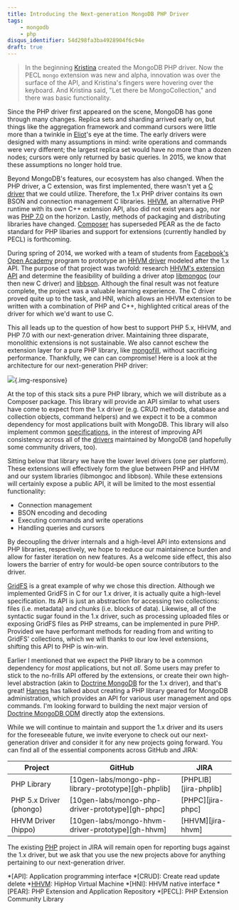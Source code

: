 ```yaml
---
title: Introducing the Next-generation MongoDB PHP Driver
tags:
    - mongodb
    - php
disqus_identifier: 54d298fa3ba4928904f6c94e
draft: true
---
```

> In the beginning [Kristina][kchodorow] created the MongoDB PHP driver. Now the
PECL `mongo` extension was new and alpha, innovation was over the surface of the
API, and Kristina's fingers were hovering over the keyboard. And Kristina said,
"Let there be MongoCollection," and there was basic functionality.

Since the PHP driver first appeared on the scene, MongoDB has gone through many
changes. Replica sets and sharding arrived early on, but things like the
aggregation framework and command cursors were little more than a twinkle in
[Eliot][ehorowitz]'s eye at the time. The early drivers were designed with many
assumptions in mind: write operations and commands were very different; the
largest replica set would have no more than a dozen nodes; cursors were only
returned by basic queries. In 2015, we know that these assumptions no longer
hold true.

Beyond MongoDB's features, our ecosystem has also changed. When the PHP driver,
a C extension, was first implemented, there wasn't yet a [C driver][libmongoc]
that we could utilize. Therefore, the 1.x PHP driver contains its own BSON and
connection management C libraries. [HHVM][hhvm], an alternative PHP runtime with
its own C++ extension API, also did not exist years ago, nor was [PHP 7.0][php7]
on the horizon. Lastly, methods of packaging and distributing libraries have
changed. [Composer][composer] has superseded PEAR as the de facto standard for
PHP libaries and support for extensions (currently handled by PECL) is
forthcoming.

During spring of 2014, we worked with a team of students from
[Facebook's Open Academy][fb-openacademy] program to prototype an
[HHVM driver][mongo-hhvm-driver] modeled after the 1.x API. The purpose of that
project was twofold: research [HHVM's extension API][hhvm-extension-api] and
determine the feasibility of building a driver atop [libmongoc][] (our then new
C driver) and [libbson][]. Although the final result was not feature complete,
the project was a valuable learning experience. The C driver proved quite up to
the task, and HNI, which allows an HHVM extension to be written with a
combination of PHP and C++, highlighted critical areas of the driver for which
we'd want to use C.

This all leads up to the question of how best to support PHP 5.x, HHVM, and PHP
7.0 with our next-generation driver. Maintaining three disparate, monolithic
extensions is not sustainable. We also cannot eschew the extension layer for a
pure PHP library, like [mongofill][], without sacrificing performance.
Thankfully, we can can compromise! Here is a look at the architecture for our
next-generation PHP driver:

![](/images/20150205-driver_arch.svg){.img-responsive}

At the top of this stack sits a pure PHP library, which we will distribute as a
Composer package. This library will provide an API similar to what users have
come to expect from the 1.x driver (e.g. CRUD methods, database and collection
objects, command helpers) and we expect it to be a common dependency for most
applications built with MongoDB. This library will also implement common
[specifications][specs], in the interest of improving API consistency across all
of the [drivers][] maintained by MongoDB (and hopefully some community drivers,
too).

Sitting below that library we have the lower level drivers (one per platform).
These extensions will effectively form the glue between PHP and HHVM and our
system libraries (libmongoc and libbson). While these extensions will certainly
expose a public API, it will be limited to the most essential functionality:

 * Connection management
 * BSON encoding and decoding
 * Executing commands and write operations
 * Handling queries and cursors

By decoupling the driver internals and a high-level API into extensions and PHP
libraries, respectively, we hope to reduce our maintainence burden and allow for
faster iteration on new features. As a welcome side effect, this also lowers the
barrier of entry for would-be open source contributors to the driver.

[GridFS][gridfs] is a great example of why we chose this direction. Although we
implemented GridFS in C for our 1.x driver, it is actually quite a high-level
specification. Its API is just an abstraction for accessing two collections:
files (i.e. metadata) and chunks (i.e. blocks of data). Likewise, all of the
syntactic sugar found in the 1.x driver, such as processing uploaded files or
exposing GridFS files as PHP streams, can be implemented in pure PHP. Provided
we have performant methods for reading from and writing to GridFS' collections,
which we will thanks to our low level extensions, shifting this API to PHP is
win-win.

Earlier I mentioned that we expect the PHP library to be a common dependency for
*most* applications, but not *all*. Some users may prefer to stick to the
no-frills API offered by the extensions, or create their own high-level
abstraction (akin to [Doctrine MongoDB][doctrine-mongodb] for the 1.x driver),
and that's great! [Hannes][bjori] has talked about creating a PHP library geared
for MongoDB administration, which provides an API for various user management
and ops commands. I'm looking forward to building the next major version of
[Doctrine MongoDB ODM][doctrine-mongodb-odm] directly atop the extensions.

While we will continue to maintain and support the 1.x driver and its users for
the foreseeable future, we invite everyone to check out our next-generation
driver and consider it for any new projects going forward. You can find all of
the essential components across GitHub and JIRA:

<table class="table">
    <thead>
        <tr>
            <th>Project</th>
            <th>GitHub</th>
            <th>JIRA</th>
        </tr>
    </thead>
    <tbody>
        <tr>
            <td>PHP Library</td>
            <td markdown="1">[10gen-labs/mongo-php-library-prototype][gh-phplib]</td>
            <td markdown="1">[PHPLIB][jira-phplib]</td>
        </tr>
        <tr>
            <td>PHP 5.x Driver (phongo)</td>
            <td markdown="1">[10gen-labs/mongo-php-driver-prototype][gh-phpc]</td>
            <td markdown="1">[PHPC][jira-phpc]</td>
        </tr>
        <tr>
            <td>HHVM Driver (hippo)</td>
            <td markdown="1">[10gen-labs/mongo-hhvm-driver-prototype][gh-hhvm]</td>
            <td markdown="1">[HHVM][jira-hhvm]</td>
        </tr>
    </tbody>
</table>

The existing [PHP][jira-php] project in JIRA will remain open for reporting bugs
against the 1.x driver, but we ask that you use the new projects above for
anything pertaining to our next-generation driver.

  *[API]: Application programming interface
  *[CRUD]: Create read update delete
  *[HHVM]: HipHop Virtual Machine
  *[HNI]: HHVM native interface
  *[PEAR]: PHP Extension and Application Repository
  *[PECL]: PHP Extension Community Library

  [bjori]: http://twitter.com/bjori
  [composer]: https://getcomposer.org/
  [derickr]: http://twitter.com/derickr
  [doctrine-mongodb]: https://github.com/doctrine/mongodb
  [doctrine-mongodb-odm]: https://github.com/doctrine/mongodb-odm
  [drivers]: http://docs.mongodb.org/ecosystem/drivers/
  [ehorowitz]: http://www.eliothorowitz.com/
  [gridfs]: http://docs.mongodb.org/manual/core/gridfs/
  [fb-openacademy]: https://www.facebook.com/notes/facebook-engineering/facebook-open-academy-bringing-open-source-to-cs-curricula/10151806121378920
  [hhvm]: http://hhvm.com/
  [hhvm-extension-api]: https://github.com/facebook/hhvm/wiki/Extension-API
  [kchodorow]: http://www.kchodorow.com/
  [mongo-hhvm-driver]: https://github.com/10gen-labs/mongo-hhvm-driver
  [gh-phplib]: https://github.com/10gen-labs/mongo-php-library-prototype
  [gh-phpc]: https://github.com/10gen-labs/mongo-php-driver-prototype
  [gh-hhvm]: https://github.com/10gen-labs/mongo-hhvm-driver-prototype
  [jira-phplib]: https://jira.mongodb.org/browse/PHPLIB
  [jira-php]: https://jira.mongodb.org/browse/PHP
  [jira-phpc]: https://jira.mongodb.org/browse/PHPC
  [jira-hhvm]: https://jira.mongodb.org/browse/HHVM
  [libbson]: https://github.com/mongodb/libbson
  [libmongoc]: https://github.com/mongodb/mongo-c-driver
  [mongofill]: https://github.com/mongofill/mongofill
  [php7]: https://wiki.php.net/rfc/php7timeline
  [specs]: https://github.com/mongodb/specifications
